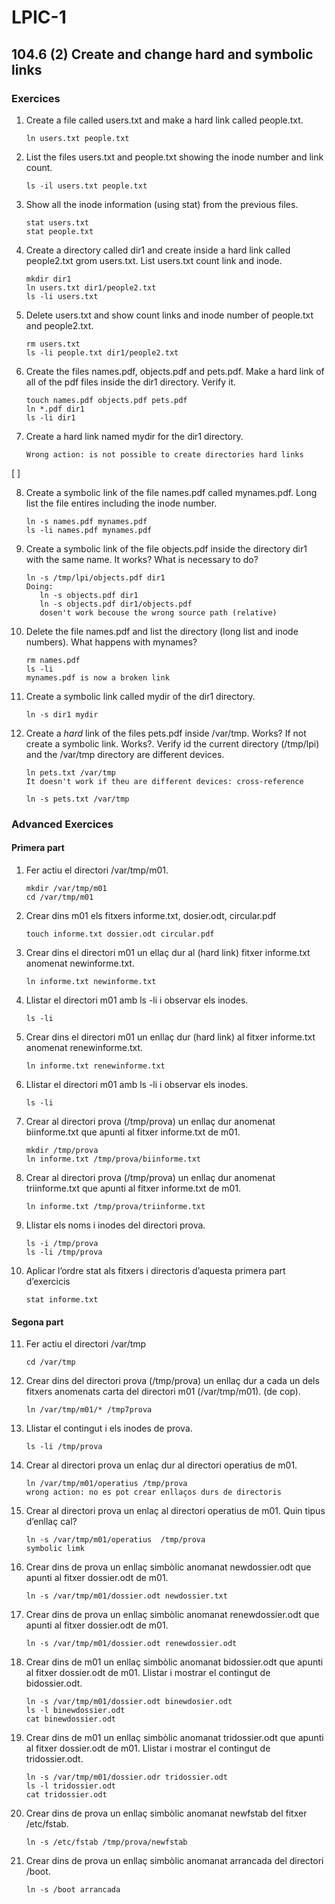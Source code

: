 # LPIC-1


## 104.6 (2) Create and change hard and symbolic links


### Exercices


 1. Create a file called users.txt and make a hard link called people.txt.
    ```
    ln users.txt people.txt
    ```

 2. List the files users.txt and people.txt showing the inode number and link count.
    ```
    ls -il users.txt people.txt
    ```

 3. Show all the inode information (using stat) from the previous files.
    ```
    stat users.txt
    stat people.txt
    ```
 4. Create a directory called dir1 and create inside a hard link called people2.txt grom users.txt. List users.txt count link and inode.
    ```
    mkdir dir1
    ln users.txt dir1/people2.txt
    ls -li users.txt
    ``` 

 5. Delete users.txt and show count links and inode number of people.txt and people2.txt.
    ```
    rm users.txt
    ls -li people.txt dir1/people2.txt
    ```

 6. Create the files names.pdf, objects.pdf and  pets.pdf. Make a hard link of all of the pdf files inside the dir1 directory. Verify it.
    ```
    touch names.pdf objects.pdf pets.pdf
    ln *.pdf dir1
    ls -li dir1
    ```
 7. Create a hard link named mydir for the dir1 directory.
    ```
    Wrong action: is not possible to create directories hard links
    ```

[ ]

 8. Create a symbolic link of the file names.pdf called mynames.pdf. Long list the file entires including the inode number.
    ```
    ln -s names.pdf mynames.pdf
    ls -li names.pdf mynames.pdf
    ```
 
 9. Create a symbolic link of the file objects.pdf inside the directory dir1 with the same name. It works? What is necessary to do?
    ```
    ln -s /tmp/lpi/objects.pdf dir1
    Doing:
       ln -s objects.pdf dir1 
       ln -s objects.pdf dir1/objects.pdf
       dosen't work becouse the wrong source path (relative)
    ```

 10. Delete the file names.pdf and list the directory (long list and inode numbers). What happens with mynames?
     ```
     rm names.pdf
     ls -li
     mynames.pdf is now a broken link
     ```

 11. Create a symbolic link called mydir of the dir1 directory.
     ```
     ln -s dir1 mydir
     ``` 

 12. Create a *hard* link of the files pets.pdf inside /var/tmp. Works? If not create a symbolic link. Works?. Verify id the current directory (/tmp/lpi) and the /var/tmp directory are different devices.
     ```
     ln pets.txt /var/tmp
     It doesn't work if theu are different devices: cross-reference
     
     ln -s pets.txt /var/tmp
     ```


### Advanced Exercices

#### Primera part

 1. Fer actiu el directori /var/tmp/m01.
    ```
    mkdir /var/tmp/m01
    cd /var/tmp/m01
    ```

 2. Crear dins m01 els fitxers informe.txt, dosier.odt, circular.pdf
    ```
    touch informe.txt dossier.odt circular.pdf
    ```

 3. Crear dins el directori m01  un ellaç dur al (hard link) fitxer informe.txt anomenat newinforme.txt.
    ```
    ln informe.txt newinforme.txt
    ```

 4. Llistar el directori m01 amb ls -li i observar els inodes.
    ```
    ls -li 
    ```

 5. Crear dins el directori m01 un enllaç dur (hard link) al fitxer informe.txt anomenat renewinforme.txt.
    ```
    ln informe.txt renewinforme.txt
    ```

 6. Llistar el directori m01 amb ls -li i observar els inodes.
    ```
    ls -li 
    ```

 7. Crear al directori prova (/tmp/prova) un enllaç dur anomenat biinforme.txt que apunti al fitxer informe.txt de m01.
    ```
    mkdir /tmp/prova
    ln informe.txt /tmp/prova/biinforme.txt
    ```

 8. Crear al directori prova (/tmp/prova) un enllaç dur anomenat triinforme.txt que apunti al fitxer informe.txt de m01.
    ```
    ln informe.txt /tmp/prova/triinforme.txt
    ```

 9. Llistar els noms i inodes del directori prova.
    ```
    ls -i /tmp/prova
    ls -li /tmp/prova
    ```

 10. Aplicar l’ordre stat als fitxers i directoris  d’aquesta primera part d’exercicis
     ```
     stat informe.txt
     ```
 

#### Segona part

 11. Fer actiu el directori /var/tmp
     ```
     cd /var/tmp
     ```

 12. Crear dins del directori prova (/tmp/prova) un enllaç dur a cada un dels fitxers anomenats carta del directori m01 (/var/tmp/m01).  (de cop).
     ```
     ln /var/tmp/m01/* /tmp7prova 
     ```
  
 13. Llistar el contingut i els inodes de prova.
     ```
     ls -li /tmp/prova
     ```

 14. Crear al directori prova un enlaç dur al directori operatius de m01.
     ```
     ln /var/tmp/m01/operatius /tmp/prova
     wrong action: no es pot crear enllaços durs de directoris
     ```

 15. Crear al directori prova un enlaç al directori operatius de m01. Quin tipus d’enllaç cal?
     ```
     ln -s /var/tmp/m01/operatius  /tmp/prova
     symbolic limk
     ```

 16. Crear dins de prova un enllaç simbòlic anomanat newdossier.odt que apunti al fitxer dossier.odt de m01.
     ```
     ln -s /var/tmp/m01/dossier.odt newdossier.txt
     ```

 17. Crear dins de prova un enllaç simbòlic anomanat renewdossier.odt que apunti al fitxer dossier.odt de m01.
     ```
     ln -s /var/tmp/m01/dossier.odt renewdossier.odt
     ```

 18. Crear dins de m01  un enllaç simbòlic anomanat bidossier.odt que apunti al fitxer dossier.odt de m01. Llistar i mostrar el contingut de bidossier.odt.
     ```
     ln -s /var/tmp/m01/dossier.odt binewdosier.odt
     ls -l binewdossier.odt
     cat binewdossier.odt
     ```

 19. Crear dins de m01  un enllaç simbòlic anomanat tridossier.odt que apunti al fitxer dossier.odt de m01. Llistar i mostrar el contingut de tridossier.odt.
     ```
     ln -s /var/tmp/m01/dossier.odr tridossier.odt
     ls -l tridossier.odt
     cat tridossier.odt
     ```

 20. Crear dins de prova  un enllaç simbòlic anomanat newfstab del fitxer /etc/fstab.
     ```
     ln -s /etc/fstab /tmp/prova/newfstab
     ```

 21. Crear dins de prova  un enllaç simbòlic anomanat arrancada del directori /boot.
     ```
     ln -s /boot arrancada
     ```




